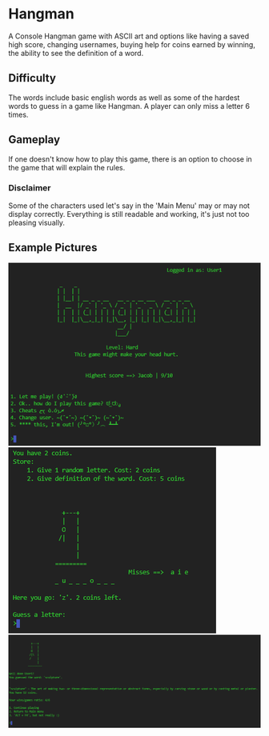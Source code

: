 # Hangman
A Console Hangman game with ASCII art and options like having a saved high score, changing usernames, buying help for coins earned by winning, the ability to see the definition of a word.

## Difficulty
The words include basic english words as well as some of the hardest words to guess in a game like Hangman. A player can only miss a letter 6 times.

## Gameplay
If one doesn't know how to play this game, there is an option to choose in the game that will explain the rules.

### Disclaimer
Some of the characters used let's say in the 'Main Menu' may or may not display correctly. Everything is still readable and working, it's just not too pleasing visually.

## Example Pictures
<span>
<img src="https://github.com/JacobG03/Hangman/blob/master/examples/example1.png" />
<img src="https://github.com/JacobG03/Hangman/blob/master/examples/example2.png" />
<img src="https://github.com/JacobG03/Hangman/blob/master/examples/example3.png" />
 </span>
